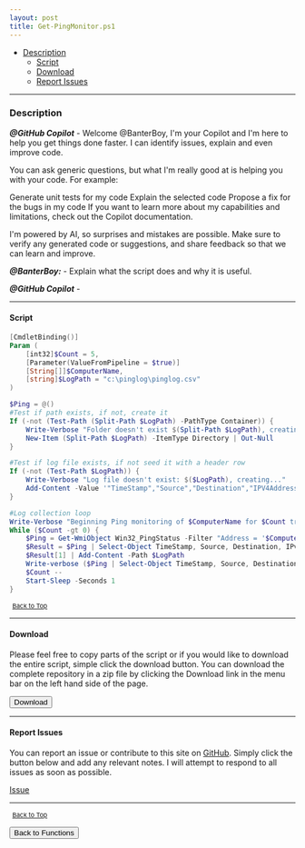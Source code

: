 ```yaml
---
layout: post
title: Get-PingMonitor.ps1
---
```


- [Description](#description)
  - [Script](#script)
  - [Download](#download)
  - [Report Issues](#report-issues)

---

### Description

**_@GitHub Copilot_** - Welcome @BanterBoy, I'm your Copilot and I'm here to help you get things done faster. I can identify issues, explain and even improve code.

You can ask generic questions, but what I'm really good at is helping you with your code. For example:

Generate unit tests for my code
Explain the selected code
Propose a fix for the bugs in my code
If you want to learn more about my capabilities and limitations, check out the Copilot documentation.

I'm powered by AI, so surprises and mistakes are possible. Make sure to verify any generated code or suggestions, and share feedback so that we can learn and improve.

**_@BanterBoy:_** - Explain what the script does and why it is useful.

**_@GitHub Copilot_** -

---

#### Script

```powershell
[CmdletBinding()]
Param (
    [int32]$Count = 5,
    [Parameter(ValueFromPipeline = $true)]
    [String[]]$ComputerName,
    [string]$LogPath = "c:\pinglog\pinglog.csv"
)

$Ping = @()
#Test if path exists, if not, create it
If (-not (Test-Path (Split-Path $LogPath) -PathType Container)) {
    Write-Verbose "Folder doesn't exist $(Split-Path $LogPath), creating..."
    New-Item (Split-Path $LogPath) -ItemType Directory | Out-Null
}

#Test if log file exists, if not seed it with a header row
If (-not (Test-Path $LogPath)) {
    Write-Verbose "Log file doesn't exist: $($LogPath), creating..."
    Add-Content -Value '"TimeStamp","Source","Destination","IPV4Address","Status","ResponseTime"' -Path $LogPath
}

#Log collection loop
Write-Verbose "Beginning Ping monitoring of $ComputerName for $Count tries:"
While ($Count -gt 0) {
    $Ping = Get-WmiObject Win32_PingStatus -Filter "Address = '$ComputerName'" | Select-Object @{Label = "TimeStamp"; Expression = { Get-Date } }, @{Label = "Source"; Expression = { $_.__Server } }, @{Label = "Destination"; Expression = { $_.Address } }, IPv4Address, @{Label = "Status"; Expression = { If ($_.StatusCode -ne 0) { "Failed" } Else { "" } } }, ResponseTime
    $Result = $Ping | Select-Object TimeStamp, Source, Destination, IPv4Address, Status, ResponseTime | ConvertTo-Csv -NoTypeInformation
    $Result[1] | Add-Content -Path $LogPath
    Write-verbose ($Ping | Select-Object TimeStamp, Source, Destination, IPv4Address, Status, ResponseTime | Format-Table -AutoSize | Out-String)
    $Count --
    Start-Sleep -Seconds 1
}
```

<span style="font-size:11px;"><a href="#"><i class="fas fa-caret-up" aria-hidden="true" style="color: white; margin-right:5px;"></i>Back to Top</a></span>

---

#### Download

Please feel free to copy parts of the script or if you would like to download the entire script, simple click the download button. You can download the complete repository in a zip file by clicking the Download link in the menu bar on the left hand side of the page.

<button class="btn" type="submit" onclick="window.open('/PowerShell/functions/ip/Get-PingMonitor.ps1')">
    <i class="fa fa-cloud-download-alt">
    </i>
        Download
</button>

---

#### Report Issues

You can report an issue or contribute to this site on <a href="https://github.com/BanterBoy/scripts-blog/issues">GitHub</a>. Simply click the button below and add any relevant notes. I will attempt to respond to all issues as soon as possible.

<!-- Place this tag where you want the button to render. -->

<a class="github-button" href="https://github.com/BanterBoy/scripts-blog/issues/new?title=Get-PingMonitor.ps1&body=There is a problem with this function. Please find details below." data-show-count="true" aria-label="Issue BanterBoy/scripts-blog on GitHub">Issue</a>

---

<span style="font-size:11px;"><a href="#"><i class="fas fa-caret-up" aria-hidden="true" style="color: white; margin-right:5px;"></i>Back to Top</a></span>

<a href="/menu/_pages/functions.html">
    <button class="btn">
        <i class='fas fa-reply'>
        </i>
            Back to Functions
    </button>
</a>

[1]: http://ecotrust-canada.github.io/markdown-toc
[2]: https://github.com/googlearchive/code-prettify
